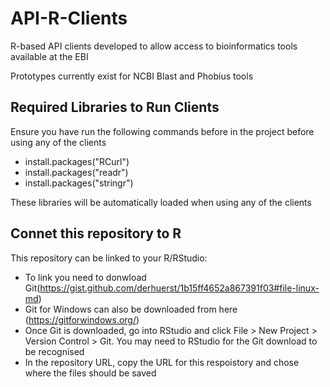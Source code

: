 
# API-R-Clients
R-based API clients developed to allow access to bioinformatics tools available at the EBI

Prototypes currently exist for NCBI Blast and Phobius tools 
## Required Libraries to Run Clients
Ensure you have run the following commands before in the project before using any of the clients

- install.packages("RCurl")
- install.packages("readr")
- install.packages("stringr")

These libraries will be automatically loaded when using any of the clients
## Connet this repository to R
This repository can be linked to your R/RStudio: 

- To link you need to donwload Git(https://gist.github.com/derhuerst/1b15ff4652a867391f03#file-linux-md)
- Git for Windows can also be downloaded from here (https://gitforwindows.org/)
- Once Git is downloaded, go into RStudio and click File > New Project > Version Control > Git. You may need to RStudio for the Git download to be recognised
- In the repository URL, copy the URL for this respoistory and chose where the files should be saved

